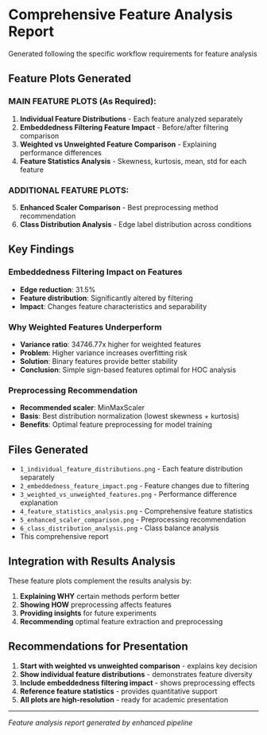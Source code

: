 # Comprehensive Feature Analysis Report

Generated following the specific workflow requirements for feature analysis

## Feature Plots Generated

### MAIN FEATURE PLOTS (As Required):
1. **Individual Feature Distributions** - Each feature analyzed separately
2. **Embeddedness Filtering Feature Impact** - Before/after filtering comparison
3. **Weighted vs Unweighted Feature Comparison** - Explaining performance differences
4. **Feature Statistics Analysis** - Skewness, kurtosis, mean, std for each feature

### ADDITIONAL FEATURE PLOTS:
5. **Enhanced Scaler Comparison** - Best preprocessing method recommendation
6. **Class Distribution Analysis** - Edge label distribution across conditions

## Key Findings

### Embeddedness Filtering Impact on Features

- **Edge reduction**: 31.5%
- **Feature distribution**: Significantly altered by filtering
- **Impact**: Changes feature characteristics and separability

### Why Weighted Features Underperform

- **Variance ratio**: 34746.77x higher for weighted features
- **Problem**: Higher variance increases overfitting risk
- **Solution**: Binary features provide better stability
- **Conclusion**: Simple sign-based features optimal for HOC analysis

### Preprocessing Recommendation

- **Recommended scaler**: MinMaxScaler
- **Basis**: Best distribution normalization (lowest skewness + kurtosis)
- **Benefits**: Optimal feature preprocessing for model training

## Files Generated

- `1_individual_feature_distributions.png` - Each feature distribution separately
- `2_embeddedness_feature_impact.png` - Feature changes due to filtering
- `3_weighted_vs_unweighted_features.png` - Performance difference explanation
- `4_feature_statistics_analysis.png` - Comprehensive feature statistics
- `5_enhanced_scaler_comparison.png` - Preprocessing recommendation
- `6_class_distribution_analysis.png` - Class balance analysis
- This comprehensive report

## Integration with Results Analysis

These feature plots complement the results analysis by:
1. **Explaining WHY** certain methods perform better
2. **Showing HOW** preprocessing affects features
3. **Providing insights** for future experiments
4. **Recommending** optimal feature extraction and preprocessing

## Recommendations for Presentation

1. **Start with weighted vs unweighted comparison** - explains key decision
2. **Show individual feature distributions** - demonstrates feature diversity
3. **Include embeddedness filtering impact** - shows preprocessing effects
4. **Reference feature statistics** - provides quantitative support
5. **All plots are high-resolution** - ready for academic presentation

---
*Feature analysis report generated by enhanced pipeline*
